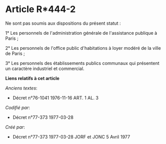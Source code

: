 # Article R*444-2

Ne sont pas soumis aux dispositions du présent statut : 

1° Les personnels de l'administration générale de l'assistance publique à Paris ;

2° Les personnels de l'office public d'habitations à loyer modéré de la ville de Paris ;

3° Les personnels des établissements publics communaux qui présentent un caractère industriel et commercial.

**Liens relatifs à cet article**

_Anciens textes_:

  - Décret n°76-1041 1976-11-16 ART. 1 AL. 3

_Codifié par_:

  - Décret n°77-373 1977-03-28

_Créé par_:

  - Décret n°77-373 1977-03-28 JORF et JONC 5 Avril 1977
